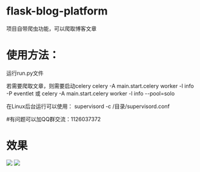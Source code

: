 # flask-blog-platform

项目自带爬虫功能，可以爬取博客文章

# 使用方法：
运行run.py文件

若需要爬取文章，则需要启动celery
celery -A main.start.celery worker -l info -P eventlet 
或
celery -A main.start.celery worker -l info --pool=solo

在Linux后台运行可以使用：
supervisord -c /目录/supervisord.conf


#有问题可以加QQ群交流：1126037372


# 效果
![](https://github.com/shitianfang/flask-blog-platform/blob/master/a.png)
![](https://github.com/shitianfang/flask-blog-platform/blob/master/b.png)
